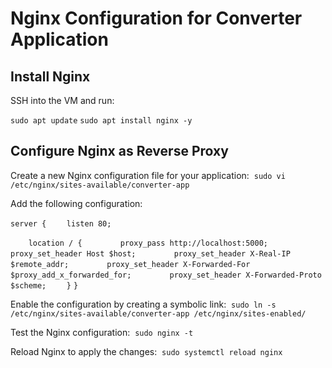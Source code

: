# Nginx Configuration for Converter Application

## Install Nginx
SSH into the VM and run:

`sudo apt update`
`sudo apt install nginx -y`

## Configure Nginx as Reverse Proxy



Create a new Nginx configuration file for your application: 
`sudo vi /etc/nginx/sites-available/converter-app`

Add the following configuration:

`server {`
`    listen 80;`

`    location / {`
`        proxy_pass http://localhost:5000;`
`        proxy_set_header Host $host;`
`        proxy_set_header X-Real-IP $remote_addr;`
`        proxy_set_header X-Forwarded-For $proxy_add_x_forwarded_for;`
`        proxy_set_header X-Forwarded-Proto $scheme;`
`    }`
`}`

Enable the configuration by creating a symbolic link: 
`sudo ln -s /etc/nginx/sites-available/converter-app /etc/nginx/sites-enabled/`

Test the Nginx configuration: 
`sudo nginx -t`

Reload Nginx to apply the changes: 
`sudo systemctl reload nginx`

